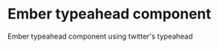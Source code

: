 Ember typeahead component
=========================

Ember typeahead component using twitter's typeahead
